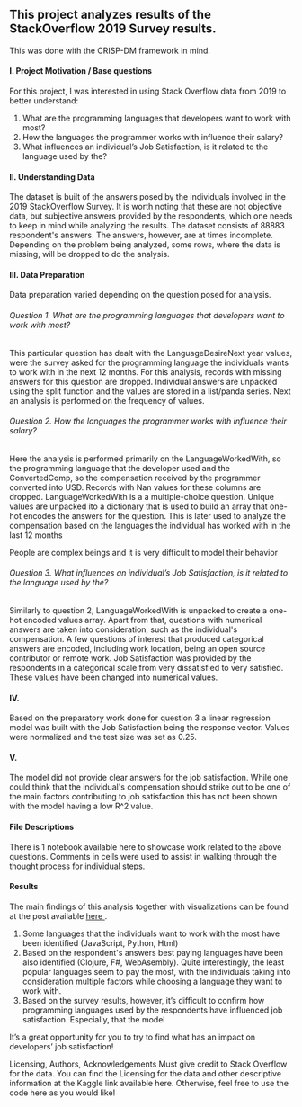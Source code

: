 
<h2>This project analyzes results of the StackOverflow 2019 Survey results.</h2>

This was done with the CRISP-DM framework in mind.

<h4>I. Project Motivation / Base questions</h4>

For this project, I was interested in using Stack Overflow data from 2019 to better understand:

1. What are the programming languages that developers want to work with most?
2. How the languages the programmer works with influence their salary?
3. What influences an individual’s Job Satisfaction, is it related to the language used by the?

<h4>II. Understanding Data</h4>

The dataset is built of the answers posed by the individuals involved in the 2019 StackOverflow Survey. It is worth noting that these are not objective data, but subjective answers provided by the respondents, which one needs to keep in mind while analyzing the results.
The dataset consists of 88883 respondent's answers. The answers, however, are at times incomplete. Depending on the problem being analyzed, some rows, where the data is missing, will be dropped to do the analysis.

<h4>III. Data Preparation</h4>

Data preparation varied depending on the question posed for analysis.

<h6>Question 1.  What are the programming languages that developers want to work with most?</h6>

This particular question has dealt with the LanguageDesireNext year values, were the survey asked for the programming language the individuals wants to work with in the next 12 months. For this analysis, records with missing answers for this question are dropped.
Individual answers are unpacked using the split function and the values are stored in a list/panda series. Next an analysis is performed
on the frequency of values.

<h6>Question 2. How the languages the programmer works with influence their salary?</h6>

Here the analysis is performed primarily on the LanguageWorkedWith, so the programming language that the developer used and the ConvertedComp, so the compensation received by the programmer converted into USD. Records with Nan values for these columns are dropped. LanguageWorkedWith is a a multiple-choice question. Unique values are unpacked ito a dictionary that is used to build an array that one-hot encodes the answers for the question. This is later used to analyze the compensation based on the languages the individual has worked with in the last 12 months

People are complex beings and it is very difficult to model their behavior

<h6>Question 3. What influences an individual’s Job Satisfaction, is it related to the language used by the?</h6>

Similarly to question 2, LanguageWorkedWith is unpacked to create a one-hot encoded values array. Apart from that, questions with numerical answers are taken into consideration, such as the individual's compensation. A few questions of interest that produced categorical answers are encoded, including work location, being an open source contributor or remote work. Job Satisfaction was provided by the respondents in a categorical scale from very dissatisfied to very satisfied. These values have been changed into numerical values.

<h4>IV. </h4> Based on the preparatory work done for question 3 a linear regression model was built with the Job Satisfaction being the response vector. Values were normalized and the test size was set as 0.25.

<h4>V. </h4>The model did not provide clear answers for the job satisfaction. While one could think that the individual's compensation should strike out to be one of the main factors contributing to job satisfaction this has not been shown with the model having a low R^2 value.


<h4>File Descriptions</h4>
There is 1 notebook available here to showcase work related to the above questions. Comments in cells were used to assist in walking through the thought process for individual steps.


<h4>Results</h4>
The main findings of this analysis together with visualizations can be found at the post available <a href = "https://medium.com/@Jan_Aspirant/programming-languages-developers-are-interested-in-and-their-impact-on-their-job-satisfaction-4c87a4d87e3"> here </a>.

1. Some languages that the individuals want to work with the most have been identified (JavaScript, Python, Html)
2. Based on the respondent's answers best paying languages have been also identified (Clojure, F#, WebAsembly). Quite interestingly,
the least popular languages seem to pay the most, with the individuals taking into consideration multiple factors while choosing a language they want to work with.
3. Based on the survey results, however, it’s difficult to confirm how programming languages used by the respondents have influenced job satisfaction. Especially, that the model 

It’s a great opportunity for you to try to find what has an impact on developers’ job satisfaction!

Licensing, Authors, Acknowledgements
Must give credit to Stack Overflow for the data. You can find the Licensing for the data and other descriptive information at the Kaggle link available here. Otherwise, feel free to use the code here as you would like!
